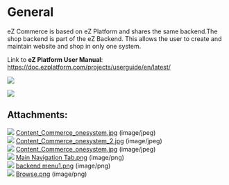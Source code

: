 #  General 

eZ Commerce is based on eZ Platform and shares the same backend.The shop backend is part of the eZ Backend. This allows the user to create and maintain website and shop in only one system. 

Link to **eZ Platform User Manual**: <https://doc.ezplatform.com/projects/userguide/en/latest/>

![](attachments/23560994/23570790.png)

![](attachments/23560994/23570789.png)

## Attachments:

![](images/icons/bullet_blue.gif) [Content\_Commerce\_onesystem.jpg](attachments/23560994/23571070.jpg) (image/jpeg)  
![](images/icons/bullet_blue.gif) [Content\_Commerce\_onesystem\_2.jpg](attachments/23560994/23571071.jpg) (image/jpeg)  
![](images/icons/bullet_blue.gif) [Content\_Commerce\_onesystem.jpg](attachments/23560994/23571078.jpg) (image/jpeg)  
![](images/icons/bullet_blue.gif) [Main Navigation Tab.png](attachments/23560994/23570791.png) (image/png)  
![](images/icons/bullet_blue.gif) [backend menu1.png](attachments/23560994/23570790.png) (image/png)  
![](images/icons/bullet_blue.gif) [Browse.png](attachments/23560994/23570789.png) (image/png)  
